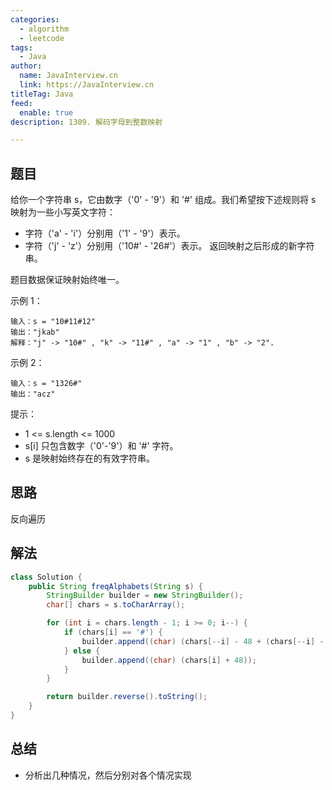 ```yaml
---
categories:
  - algorithm
  - leetcode
tags:
  - Java
author: 
  name: JavaInterview.cn
  link: https://JavaInterview.cn
titleTag: Java
feed:
  enable: true
description: 1309. 解码字母到整数映射

---
```


## 题目

给你一个字符串 s，它由数字（'0' - '9'）和 '#' 组成。我们希望按下述规则将 s 映射为一些小写英文字符：

* 字符（'a' - 'i'）分别用（'1' - '9'）表示。
* 字符（'j' - 'z'）分别用（'10#' - '26#'）表示。
返回映射之后形成的新字符串。

题目数据保证映射始终唯一。



示例 1：

    输入：s = "10#11#12"
    输出："jkab"
    解释："j" -> "10#" , "k" -> "11#" , "a" -> "1" , "b" -> "2".
示例 2：

    输入：s = "1326#"
    输出："acz"


提示：

* 1 <= s.length <= 1000
* s[i] 只包含数字（'0'-'9'）和 '#' 字符。
* s 是映射始终存在的有效字符串。

## 思路

反向遍历

## 解法
```java
class Solution {
    public String freqAlphabets(String s) {
        StringBuilder builder = new StringBuilder();
        char[] chars = s.toCharArray();

        for (int i = chars.length - 1; i >= 0; i--) {
            if (chars[i] == '#') {
                builder.append((char) (chars[--i] - 48 + (chars[--i] - 48) * 10 + 96));
            } else {
                builder.append((char) (chars[i] + 48));
            }
        }

        return builder.reverse().toString();
    }
}

```

## 总结

- 分析出几种情况，然后分别对各个情况实现 
